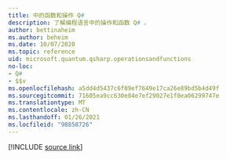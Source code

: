 ```yaml
---
title: 中的函数和操作 Q#
description: 了解编程语言中的操作和函数 Q# 。
author: bettinaheim
ms.author: beheim
ms.date: 10/07/2020
ms.topic: reference
uid: microsoft.quantum.qsharp.operationsandfunctions
no-loc:
- Q#
- $$v
ms.openlocfilehash: a5dd4d5437c6f09ef7649e17ca26e89bd5b4d49f
ms.sourcegitcommit: 71605ea9cc630e84e7ef29027e1f0ea06299747e
ms.translationtype: MT
ms.contentlocale: zh-CN
ms.lasthandoff: 01/26/2021
ms.locfileid: "98858726"
---
```

<!---
# Operations and functions in Q#
-->

[!INCLUDE [source link](~/includes/qsharp-language/Specifications/Language/4_TypeSystem/OperationsAndFunctions.md)]

